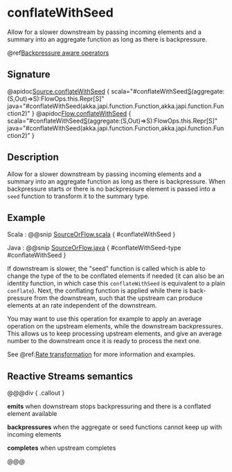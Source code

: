 # conflateWithSeed

Allow for a slower downstream by passing incoming elements and a summary into an aggregate function as long as there is backpressure.

@ref[Backpressure aware operators](../index.md#backpressure-aware-operators)

## Signature

@apidoc[Source.conflateWithSeed](Source) { scala="#conflateWithSeed[S](seed:Out=&gt;S)(aggregate:(S,Out)=&gt;S):FlowOps.this.Repr[S]" java="#conflateWithSeed(akka.japi.function.Function,akka.japi.function.Function2)" }
@apidoc[Flow.conflateWithSeed](Flow) { scala="#conflateWithSeed[S](seed:Out=&gt;S)(aggregate:(S,Out)=&gt;S):FlowOps.this.Repr[S]" java="#conflateWithSeed(akka.japi.function.Function,akka.japi.function.Function2)" }


## Description

Allow for a slower downstream by passing incoming elements and a summary into an aggregate function as long as there
is backpressure. When backpressure starts or there is no backpressure element is passed into a `seed` function to
transform it to the summary type.

## Example

Scala
:   @@snip [SourceOrFlow.scala](/gemini-docs/src/test/scala/docs/stream/operators/sourceorflow/Conflate.scala) { #conflateWithSeed }

Java
:   @@snip [SourceOrFlow.java](/gemini-docs/src/test/java/jdocs/stream/operators/SourceOrFlow.java) { #conflateWithSeed-type #conflateWithSeed }


If downstream is slower, the "seed" function is called which is able to change the type of the to be conflated
elements if needed (it can also be an identity function, in which case this `conflateWithSeed` is equivalent to 
a plain `conflate`). Next, the conflating function is applied while there is back-pressure from the downstream,
such that the upstream can produce elements at an rate independent of the downstream.

You may want to use this operation for example to apply an average operation on the upstream elements,
while the downstream backpressures. This allows us to keep processing upstream elements, and give an average
number to the downstream once it is ready to process the next one.

See @ref:[Rate transformation](../../stream-rate.md#rate-transformation) for more information and examples.

## Reactive Streams semantics 

@@@div { .callout }

**emits** when downstream stops backpressuring and there is a conflated element available

**backpressures** when the aggregate or seed functions cannot keep up with incoming elements

**completes** when upstream completes

@@@


